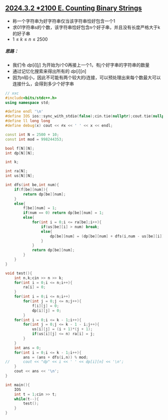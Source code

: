 ## [2024.3.2 *2100 E. Counting Binary Strings](https://codeforces.com/problemset/problem/1920/E)

* 称一个字符串为好字符串仅当该字符串恰好包含一个1
* 求01字符串s的个数，该字符串恰好包含n个好子串，并且没有长度严格大于k的好子串
*  $1\leq k \leq n\leq 2500$

##### 思路：

* 我们令 $dp[i][j]$ 为开始为i个0再接上一个1，有j个好字串的字符串的数量
* 通过记忆化搜索来得出所有的 $dp[i][n]$ 
* 因为n较小，因此不可能有两个较大的i连接，可以预处理出来每个数最大可以连接什么，会得到多少个好字串

```cpp
// xxc
#include<bits/stdc++.h>
using namespace std;

#define endl '\n'
#define IOS ios::sync_with_stdio(false);cin.tie(nullptr);cout.tie(nullptr);
#define ll long long
#define debug(x) cout << #x << ' ' << x << endl;

const int N = 2500 + 10;
const int mod = 998244353;

bool f[N][N];
int dp[N][N];

int k;

int ra[N];
int us[N][N];

int dfs(int be,int num){
	if(f[be][num]){
		return dp[be][num];
	}
	else{
		f[be][num] = 1;
		if(num == 0) return dp[be][num] = 1;
		else{
			for(int i = 0;i <= ra[be];i++){
				if(us[be][i] > num) break;
				else{
					dp[be][num] = (dp[be][num] + dfs(i,num - us[be][i])) % mod;
				}
			}
			return dp[be][num];
		}
	}
}

void test(){
	int n,k;cin >> n >> k;
	for(int i = 0;i <= n;i++){
		ra[i] = 0;
	}
	for(int i = 0;i <= n;i++)
		for(int j = 0;j <= n;j++){
			f[i][j] = 0;
			dp[i][j] = 0;
		}
	for(int i = 0;i <= k - 1;i++){
		for(int j = 0;j <= k - 1 - i;j++){
			us[i][j] = (i + 1)*(j + 1);
			if(us[i][j] <= n) ra[i] = j;
		}
	}
	int ans = 0;
	for(int i = 0;i <= k - 1;i++){
		ans = (ans + dfs(i,n)) % mod;
//		cout << "dp" << i << ' ' << dp[i][n] << '\n';
	}
	cout << ans << '\n';
}

int main(){
	IOS
	int t = 1;cin >> t;
	while(t--){
		test();
	}
}
```

